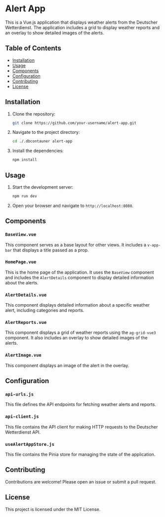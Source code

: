 # Alert App

This is a Vue.js application that displays weather alerts from the Deutscher Wetterdienst. The application includes a grid to display weather reports and an overlay to show detailed images of the alerts.

## Table of Contents

- [Installation](#installation)
- [Usage](#usage)
- [Components](#components)
- [Configuration](#configuration)
- [Contributing](#contributing)
- [License](#license)

## Installation

1. Clone the repository:

    ```bash
    git clone https://github.com/your-username/alert-app.git
    ```

2. Navigate to the project directory:

    ```bash
    cd ./.dbcontauner alert-app
    ```

3. Install the dependencies:

    ```bash
    npm install
    ```

## Usage

1. Start the development server:

    ```bash
    npm run dev
    ```

2. Open your browser and navigate to `http://localhost:8080`.

## Components

### `BaseView.vue`

This component serves as a base layout for other views. It includes a `v-app-bar` that displays a title passed as a prop.

### `HomePage.vue`

This is the home page of the application. It uses the `BaseView` component and includes the `AlertDetails` component to display detailed information about the alerts.

### `AlertDetails.vue`

This component displays detailed information about a specific weather alert, including categories and reports.

### `AlertReports.vue`

This component displays a grid of weather reports using the `ag-grid-vue3` component. It also includes an overlay to show detailed images of the alerts.

### `AlertImage.vue`

This component displays an image of the alert in the overlay.

## Configuration

### `api-urls.js`

This file defines the API endpoints for fetching weather alerts and reports.

### `api-client.js`

This file contains the API client for making HTTP requests to the Deutscher Wetterdienst API.

### `useAlertAppStore.js`

This file contains the Pinia store for managing the state of the application.

## Contributing

Contributions are welcome! Please open an issue or submit a pull request.

## License

This project is licensed under the MIT License.